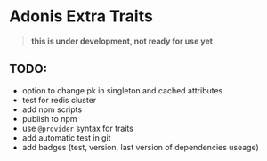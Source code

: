 # Adonis Extra Traits

> __this is under development, not ready for use yet__


## TODO:
* option to change pk in singleton and cached attributes
* test for redis cluster
* add npm scripts
* publish to npm
* use `@provider` syntax for traits
* add automatic test in git
* add badges (test, version, last version of dependencies useage)